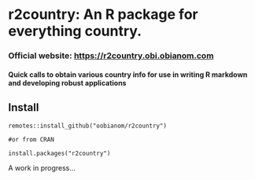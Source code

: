 # r2country: An R package for everything country. 

### Official website: https://r2country.obi.obianom.com

#### Quick calls to obtain various country info for use in writing R markdown and developing robust applications

## Install

```
remotes::install_github("oobianom/r2country")

#or from CRAN

install.packages("r2country") 

```

A work in progress...
